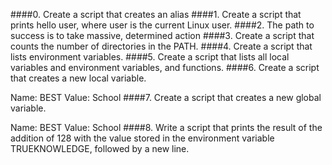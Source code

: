 ####0. Create a script that creates an alias
####1. Create a script that prints hello user, where user is the current Linux user.
####2. The path to success is to take massive, determined action
####3. Create a script that counts the number of directories in the PATH.
####4. Create a script that lists environment variables.
####5. Create a script that lists all local variables and environment variables, and functions.
####6. Create a script that creates a new local variable.

Name: BEST
Value: School
####7. Create a script that creates a new global variable.

Name: BEST
Value: School
####8. Write a script that prints the result of the addition of 128 with the value stored in the environment variable TRUEKNOWLEDGE, followed by a new line.

